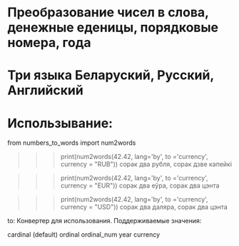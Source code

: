 # Преобразование чисел в слова, денежные еденицы, порядковые номера, года 

# Три языка Беларуский, Русский, Английский 

# Использывание: 

from numbers_to_words import num2words
>>>print(num2words(42.42, lang='by', to ='currency', currency = "RUB"))
сорак два рубля, сорак дзве капейкі

>>>print(num2words(42.42, lang='by', to ='currency', currency = "EUR"))
сорак два еўра, сорак два цэнта

>>>print(num2words(42.42, lang='by', to ='currency', currency = "USD"))
сорак два даляра, сорак два цэнта

to: Конвертер для использования. Поддерживаемые значения:

cardinal (default)
ordinal 
ordinal_num
year
currency